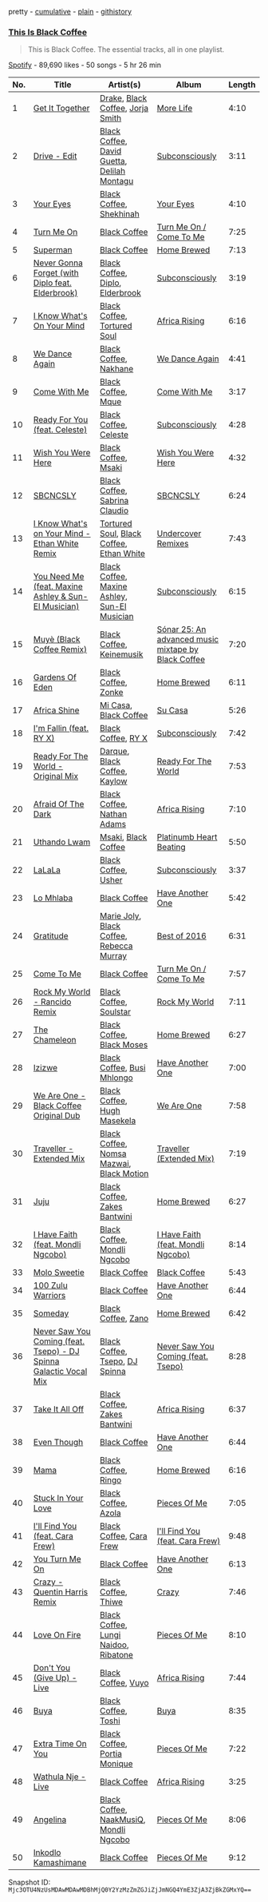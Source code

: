 pretty - [cumulative](/playlists/cumulative/37i9dQZF1DZ06evO3R5f8c.md) - [plain](/playlists/plain/37i9dQZF1DZ06evO3R5f8c) - [githistory](https://github.githistory.xyz/mackorone/spotify-playlist-archive/blob/main/playlists/plain/37i9dQZF1DZ06evO3R5f8c)

### [This Is Black Coffee](https://open.spotify.com/playlist/37i9dQZF1DZ06evO3R5f8c)

> This is Black Coffee\. The essential tracks, all in one playlist.

[Spotify](https://open.spotify.com/user/spotify) - 89,690 likes - 50 songs - 5 hr 26 min

| No. | Title | Artist(s) | Album | Length |
|---|---|---|---|---|
| 1 | [Get It Together](https://open.spotify.com/track/7y6c07pgjZvtHI9kuMVqk1) | [Drake](https://open.spotify.com/artist/3TVXtAsR1Inumwj472S9r4), [Black Coffee](https://open.spotify.com/artist/6wMr4zKPrrR0UVz08WtUWc), [Jorja Smith](https://open.spotify.com/artist/1CoZyIx7UvdxT5c8UkMzHd) | [More Life](https://open.spotify.com/album/1lXY618HWkwYKJWBRYR4MK) | 4:10 |
| 2 | [Drive \- Edit](https://open.spotify.com/track/3XsNRi2cypsksscysYbyaF) | [Black Coffee](https://open.spotify.com/artist/6wMr4zKPrrR0UVz08WtUWc), [David Guetta](https://open.spotify.com/artist/1Cs0zKBU1kc0i8ypK3B9ai), [Delilah Montagu](https://open.spotify.com/artist/3WtrH1zNpzoPSz6XpwCh6y) | [Subconsciously](https://open.spotify.com/album/5zIPpR6ufwhSM0RV1wcrhw) | 3:11 |
| 3 | [Your Eyes](https://open.spotify.com/track/3E9mI43Xj65JMRcKZMIxtV) | [Black Coffee](https://open.spotify.com/artist/6wMr4zKPrrR0UVz08WtUWc), [Shekhinah](https://open.spotify.com/artist/1F42GOcKAImOu4yj1b04NB) | [Your Eyes](https://open.spotify.com/album/5eBzVYiQ4l3SOJyDIfSYMP) | 4:10 |
| 4 | [Turn Me On](https://open.spotify.com/track/7aUlBqAHppttybHHYrefZk) | [Black Coffee](https://open.spotify.com/artist/6wMr4zKPrrR0UVz08WtUWc) | [Turn Me On / Come To Me](https://open.spotify.com/album/2wVWjbRa5CuecQyf9Iu6en) | 7:25 |
| 5 | [Superman](https://open.spotify.com/track/752l1xT5G1OHzg71ZBnTyZ) | [Black Coffee](https://open.spotify.com/artist/6wMr4zKPrrR0UVz08WtUWc) | [Home Brewed](https://open.spotify.com/album/4z9UkNYW3T0EZzcGNjBsSz) | 7:13 |
| 6 | [Never Gonna Forget \(with Diplo feat\. Elderbrook\)](https://open.spotify.com/track/0JqY1VDNn7p92rsvUGs6m1) | [Black Coffee](https://open.spotify.com/artist/6wMr4zKPrrR0UVz08WtUWc), [Diplo](https://open.spotify.com/artist/5fMUXHkw8R8eOP2RNVYEZX), [Elderbrook](https://open.spotify.com/artist/2vf4pRsEY6LpL5tKmqWb64) | [Subconsciously](https://open.spotify.com/album/5zIPpR6ufwhSM0RV1wcrhw) | 3:19 |
| 7 | [I Know What's On Your Mind](https://open.spotify.com/track/70IaMEsiO8r9KWP79AYz3q) | [Black Coffee](https://open.spotify.com/artist/6wMr4zKPrrR0UVz08WtUWc), [Tortured Soul](https://open.spotify.com/artist/3C1iOOVTmPNAe3a1exn0LL) | [Africa Rising](https://open.spotify.com/album/1GdL8XkbVTTVQPORBzmcMp) | 6:16 |
| 8 | [We Dance Again](https://open.spotify.com/track/6HvCOJvbEzVTmEFmv79pTf) | [Black Coffee](https://open.spotify.com/artist/6wMr4zKPrrR0UVz08WtUWc), [Nakhane](https://open.spotify.com/artist/2nrShcJFP8D5bQT8RgdBhH) | [We Dance Again](https://open.spotify.com/album/2ASR0MV1bBqDKVaS3jDxGD) | 4:41 |
| 9 | [Come With Me](https://open.spotify.com/track/1i9Ag3QndpJdr8nxWDCjrK) | [Black Coffee](https://open.spotify.com/artist/6wMr4zKPrrR0UVz08WtUWc), [Mque](https://open.spotify.com/artist/00LCD7uFxO2uUr4tmSoyKU) | [Come With Me](https://open.spotify.com/album/3oCLiovKu5rEDwRn5OMULV) | 3:17 |
| 10 | [Ready For You \(feat\. Celeste\)](https://open.spotify.com/track/69UTmQOhqIRoGcTWFUidSZ) | [Black Coffee](https://open.spotify.com/artist/6wMr4zKPrrR0UVz08WtUWc), [Celeste](https://open.spotify.com/artist/49HlOY4gkHqsYG9GCuhkcc) | [Subconsciously](https://open.spotify.com/album/5zIPpR6ufwhSM0RV1wcrhw) | 4:28 |
| 11 | [Wish You Were Here](https://open.spotify.com/track/5TsLsLTg3kTuv2RMRL3vaB) | [Black Coffee](https://open.spotify.com/artist/6wMr4zKPrrR0UVz08WtUWc), [Msaki](https://open.spotify.com/artist/5Oj5jQ98vsoHeIGqCS9Dfq) | [Wish You Were Here](https://open.spotify.com/album/7iRNDskXthAJT8k6k4qZzV) | 4:32 |
| 12 | [SBCNCSLY](https://open.spotify.com/track/0DWIaEumpHd41vATkCGUK2) | [Black Coffee](https://open.spotify.com/artist/6wMr4zKPrrR0UVz08WtUWc), [Sabrina Claudio](https://open.spotify.com/artist/30DhU7BDmF4PH0JVhu8ZRg) | [SBCNCSLY](https://open.spotify.com/album/1uaZVqFa2S1skSpLNZ0oHp) | 6:24 |
| 13 | [I Know What's on Your Mind \- Ethan White Remix](https://open.spotify.com/track/0dS3yI8yVfstJBRTUaVkSH) | [Tortured Soul](https://open.spotify.com/artist/365Fm0OgkStvN1wWzeyfDN), [Black Coffee](https://open.spotify.com/artist/6wMr4zKPrrR0UVz08WtUWc), [Ethan White](https://open.spotify.com/artist/2qD93ieKCaxZuUQJi2R739) | [Undercover Remixes](https://open.spotify.com/album/7yxBRaNkoAVxLGwnjFXc2C) | 7:43 |
| 14 | [You Need Me \(feat\. Maxine Ashley & Sun\-El Musician\)](https://open.spotify.com/track/2ieFaRzeA5yfRjanzaBS8Q) | [Black Coffee](https://open.spotify.com/artist/6wMr4zKPrrR0UVz08WtUWc), [Maxine Ashley](https://open.spotify.com/artist/5fYyfkrYbHDQreGr7cUul0), [Sun\-El Musician](https://open.spotify.com/artist/0W8WpLB5WoXLgiA193LXk6) | [Subconsciously](https://open.spotify.com/album/5zIPpR6ufwhSM0RV1wcrhw) | 6:15 |
| 15 | [Muyè \(Black Coffee Remix\)](https://open.spotify.com/track/4rSpUjqW7KTn4Whk9vEIv5) | [Black Coffee](https://open.spotify.com/artist/6wMr4zKPrrR0UVz08WtUWc), [Keinemusik](https://open.spotify.com/artist/26WKgv73kRHD0gEDKD1i8j) | [Sónar 25: An advanced music mixtape by Black Coffee](https://open.spotify.com/album/1xz36Gipe1dJJ1UNiFJviJ) | 7:20 |
| 16 | [Gardens Of Eden](https://open.spotify.com/track/2ULJ82U9boJhUMi2yzgpuD) | [Black Coffee](https://open.spotify.com/artist/6wMr4zKPrrR0UVz08WtUWc), [Zonke](https://open.spotify.com/artist/1eBaQkCXWlq1vhCLMVFdqn) | [Home Brewed](https://open.spotify.com/album/4z9UkNYW3T0EZzcGNjBsSz) | 6:11 |
| 17 | [Africa Shine](https://open.spotify.com/track/7uld2wN7GThO54ryAS0ezL) | [Mi Casa](https://open.spotify.com/artist/6c7bGIcrxaMdYSn6htbHj0), [Black Coffee](https://open.spotify.com/artist/6wMr4zKPrrR0UVz08WtUWc) | [Su Casa](https://open.spotify.com/album/4Dey5FtFdBPkU1uxJ45DL8) | 5:26 |
| 18 | [I'm Fallin \(feat\. RY X\)](https://open.spotify.com/track/6PlB9QbrAfUwKX0g0GHRMY) | [Black Coffee](https://open.spotify.com/artist/6wMr4zKPrrR0UVz08WtUWc), [RY X](https://open.spotify.com/artist/2KjAo6wVc9d2WcxdxSArpV) | [Subconsciously](https://open.spotify.com/album/5zIPpR6ufwhSM0RV1wcrhw) | 7:42 |
| 19 | [Ready For The World \- Original Mix](https://open.spotify.com/track/2C5nA4hmzjzWPp8QW82pdo) | [Darque](https://open.spotify.com/artist/5ktaq0WEJHPcb5xo7uq105), [Black Coffee](https://open.spotify.com/artist/6wMr4zKPrrR0UVz08WtUWc), [Kaylow](https://open.spotify.com/artist/6nQFuQO2dqH8JR9ZhN0IyH) | [Ready For The World](https://open.spotify.com/album/02PUNZUgLIbRwg2QVKEfAN) | 7:53 |
| 20 | [Afraid Of The Dark](https://open.spotify.com/track/6SJgKMpTkkS3A7OTOOpOo6) | [Black Coffee](https://open.spotify.com/artist/6wMr4zKPrrR0UVz08WtUWc), [Nathan Adams](https://open.spotify.com/artist/4Qc2hTBOx11WvgZMK2M4O9) | [Africa Rising](https://open.spotify.com/album/1GdL8XkbVTTVQPORBzmcMp) | 7:10 |
| 21 | [Uthando Lwam](https://open.spotify.com/track/7lp3w0kR7m6o3mrKLSXGkI) | [Msaki](https://open.spotify.com/artist/5Oj5jQ98vsoHeIGqCS9Dfq), [Black Coffee](https://open.spotify.com/artist/6wMr4zKPrrR0UVz08WtUWc) | [Platinumb Heart Beating](https://open.spotify.com/album/5I1PuwMzFN5Ooh8R5zUncS) | 5:50 |
| 22 | [LaLaLa](https://open.spotify.com/track/7qgzhAClZwyz2uEA43lMwg) | [Black Coffee](https://open.spotify.com/artist/6wMr4zKPrrR0UVz08WtUWc), [Usher](https://open.spotify.com/artist/23zg3TcAtWQy7J6upgbUnj) | [Subconsciously](https://open.spotify.com/album/5zIPpR6ufwhSM0RV1wcrhw) | 3:37 |
| 23 | [Lo Mhlaba](https://open.spotify.com/track/0arhdzXjxtfKhe1KxEOzBq) | [Black Coffee](https://open.spotify.com/artist/6wMr4zKPrrR0UVz08WtUWc) | [Have Another One](https://open.spotify.com/album/5sMK7vkPd3CZF0fTny80gj) | 5:42 |
| 24 | [Gratitude](https://open.spotify.com/track/6qpJYkBdxdkIOYI3oSeJok) | [Marie Joly](https://open.spotify.com/artist/6dYPZNt3MHNq6XMgmIUQjr), [Black Coffee](https://open.spotify.com/artist/6wMr4zKPrrR0UVz08WtUWc), [Rebecca Murray](https://open.spotify.com/artist/2jzgFkQaQsMQ0AdAfdpF0T) | [Best of 2016](https://open.spotify.com/album/3vuX1ArMyftfYG6l9GiuXN) | 6:31 |
| 25 | [Come To Me](https://open.spotify.com/track/1eIhSaVLP46opgA6baksuB) | [Black Coffee](https://open.spotify.com/artist/6wMr4zKPrrR0UVz08WtUWc) | [Turn Me On / Come To Me](https://open.spotify.com/album/2wVWjbRa5CuecQyf9Iu6en) | 7:57 |
| 26 | [Rock My World \- Rancido Remix](https://open.spotify.com/track/1ucTDyNsXRPjjYGMMahN9w) | [Black Coffee](https://open.spotify.com/artist/6wMr4zKPrrR0UVz08WtUWc), [Soulstar](https://open.spotify.com/artist/5PekFhkqiljmAn0XKX5HFs) | [Rock My World](https://open.spotify.com/album/0ze5I4ST6pYask4NBTKSg9) | 7:11 |
| 27 | [The Chameleon](https://open.spotify.com/track/3XmdU29brLZmGYT8ZFTZQX) | [Black Coffee](https://open.spotify.com/artist/6wMr4zKPrrR0UVz08WtUWc), [Black Moses](https://open.spotify.com/artist/2GajwtMQTCxHl4mTOZ3RnE) | [Home Brewed](https://open.spotify.com/album/4z9UkNYW3T0EZzcGNjBsSz) | 6:27 |
| 28 | [Izizwe](https://open.spotify.com/track/0TOScmuHq8iS1GblTVqQMq) | [Black Coffee](https://open.spotify.com/artist/6wMr4zKPrrR0UVz08WtUWc), [Busi Mhlongo](https://open.spotify.com/artist/4QlgeNz8Uf8xF0f0LNjCbf) | [Have Another One](https://open.spotify.com/album/5sMK7vkPd3CZF0fTny80gj) | 7:00 |
| 29 | [We Are One \- Black Coffee Original Dub](https://open.spotify.com/track/0yRbdmtSZIAt29prSfst2U) | [Black Coffee](https://open.spotify.com/artist/6wMr4zKPrrR0UVz08WtUWc), [Hugh Masekela](https://open.spotify.com/artist/1b3F5FI7TX4IWTNA4P1kWp) | [We Are One](https://open.spotify.com/album/2lUBjtdiF93gxS7tlEbqAz) | 7:58 |
| 30 | [Traveller \- Extended Mix](https://open.spotify.com/track/3QF8Xtfvgnyk0tRUnDxTFU) | [Black Coffee](https://open.spotify.com/artist/6wMr4zKPrrR0UVz08WtUWc), [Nomsa Mazwai](https://open.spotify.com/artist/4oX9xchwhV2UzF7Wsxoyg5), [Black Motion](https://open.spotify.com/artist/4x6n41nYGT6O61pSfgW4z7) | [Traveller \(Extended Mix\)](https://open.spotify.com/album/1CnnR1LNyGFzpcNkrbljoB) | 7:19 |
| 31 | [Juju](https://open.spotify.com/track/6nXK3ZzUeTXva5sOS7sqE1) | [Black Coffee](https://open.spotify.com/artist/6wMr4zKPrrR0UVz08WtUWc), [Zakes Bantwini](https://open.spotify.com/artist/5mZLaYqN0ZkjxfeUUmiuqL) | [Home Brewed](https://open.spotify.com/album/4z9UkNYW3T0EZzcGNjBsSz) | 6:27 |
| 32 | [I Have Faith \(feat\. Mondli Ngcobo\)](https://open.spotify.com/track/5J4iGuswrxrUVx8THhbDnI) | [Black Coffee](https://open.spotify.com/artist/6wMr4zKPrrR0UVz08WtUWc), [Mondli Ngcobo](https://open.spotify.com/artist/1aT2hj2h4MAk2O0fPCFLr2) | [I Have Faith \(feat\. Mondli Ngcobo\)](https://open.spotify.com/album/0fDot2YoFm5ugns4PetfyS) | 8:14 |
| 33 | [Molo Sweetie](https://open.spotify.com/track/0XTKHw0Bp8WtfxSVSzXA3o) | [Black Coffee](https://open.spotify.com/artist/6wMr4zKPrrR0UVz08WtUWc) | [Black Coffee](https://open.spotify.com/album/5FkN3oL9vnQOPB1M54Ej7E) | 5:43 |
| 34 | [100 Zulu Warriors](https://open.spotify.com/track/5xYU4QIQqxhGaWgpwKLkri) | [Black Coffee](https://open.spotify.com/artist/6wMr4zKPrrR0UVz08WtUWc) | [Have Another One](https://open.spotify.com/album/5sMK7vkPd3CZF0fTny80gj) | 6:44 |
| 35 | [Someday](https://open.spotify.com/track/7chKchP8IVPi34sqbss0AH) | [Black Coffee](https://open.spotify.com/artist/6wMr4zKPrrR0UVz08WtUWc), [Zano](https://open.spotify.com/artist/44wIq4IVr26PvWKBWJ42vq) | [Home Brewed](https://open.spotify.com/album/4z9UkNYW3T0EZzcGNjBsSz) | 6:42 |
| 36 | [Never Saw You Coming \(feat\. Tsepo\) \- DJ Spinna Galactic Vocal Mix](https://open.spotify.com/track/12NDXliaBBgklpBNkUlyVI) | [Black Coffee](https://open.spotify.com/artist/6wMr4zKPrrR0UVz08WtUWc), [Tsepo](https://open.spotify.com/artist/2ddrvJRLukdqsvi7HaLTPt), [DJ Spinna](https://open.spotify.com/artist/0CpTjiY3prMIFqfgNbOORc) | [Never Saw You Coming \(feat\. Tsepo\)](https://open.spotify.com/album/7o2ey4eoyW8t7H9dHux8He) | 8:28 |
| 37 | [Take It All Off](https://open.spotify.com/track/3GTjWvuD6D78ZPRoXOBAt1) | [Black Coffee](https://open.spotify.com/artist/6wMr4zKPrrR0UVz08WtUWc), [Zakes Bantwini](https://open.spotify.com/artist/5mZLaYqN0ZkjxfeUUmiuqL) | [Africa Rising](https://open.spotify.com/album/1GdL8XkbVTTVQPORBzmcMp) | 6:37 |
| 38 | [Even Though](https://open.spotify.com/track/26qQM5sqNWTedLxlWwMqXL) | [Black Coffee](https://open.spotify.com/artist/6wMr4zKPrrR0UVz08WtUWc) | [Have Another One](https://open.spotify.com/album/5sMK7vkPd3CZF0fTny80gj) | 6:44 |
| 39 | [Mama](https://open.spotify.com/track/5WRoeCefMDsxn9zrsqUqhK) | [Black Coffee](https://open.spotify.com/artist/6wMr4zKPrrR0UVz08WtUWc), [Ringo](https://open.spotify.com/artist/6xHg59yun1sZwFZ9L3jpXn) | [Home Brewed](https://open.spotify.com/album/4z9UkNYW3T0EZzcGNjBsSz) | 6:16 |
| 40 | [Stuck In Your Love](https://open.spotify.com/track/0XKk5tVNAR4gGxwhc8SAcV) | [Black Coffee](https://open.spotify.com/artist/6wMr4zKPrrR0UVz08WtUWc), [Azola](https://open.spotify.com/artist/7M9doTdfKCnqeW9whjgcuh) | [Pieces Of Me](https://open.spotify.com/album/21BmtOPzEvvsL3rNTgIMHx) | 7:05 |
| 41 | [I'll Find You \(feat\. Cara Frew\)](https://open.spotify.com/track/1gqlRiladdiWHmQU8GwtwE) | [Black Coffee](https://open.spotify.com/artist/6wMr4zKPrrR0UVz08WtUWc), [Cara Frew](https://open.spotify.com/artist/72YhLvw3aIVCUSjL6G8qSf) | [I'll Find You \(feat\. Cara Frew\)](https://open.spotify.com/album/31CJ5vMMpstJibWF6ESDUD) | 9:48 |
| 42 | [You Turn Me On](https://open.spotify.com/track/1aqL3jlruipLsSZV9OvgTv) | [Black Coffee](https://open.spotify.com/artist/6wMr4zKPrrR0UVz08WtUWc) | [Have Another One](https://open.spotify.com/album/5sMK7vkPd3CZF0fTny80gj) | 6:13 |
| 43 | [Crazy \- Quentin Harris Remix](https://open.spotify.com/track/3Rfki9RUi1LpONeXvH1o5v) | [Black Coffee](https://open.spotify.com/artist/6wMr4zKPrrR0UVz08WtUWc), [Thiwe](https://open.spotify.com/artist/0iUfURNTBS7ScaEajv9Uve) | [Crazy](https://open.spotify.com/album/08sFjhTbcwCDDCiU9KdnKH) | 7:46 |
| 44 | [Love On Fire](https://open.spotify.com/track/5EsXm7CUiVNAW1YNnhr60n) | [Black Coffee](https://open.spotify.com/artist/6wMr4zKPrrR0UVz08WtUWc), [Lungi Naidoo](https://open.spotify.com/artist/66qfrvIX87ukAaAgxE5inz), [Ribatone](https://open.spotify.com/artist/2DmNrE4gjmMEzL2jIvswrR) | [Pieces Of Me](https://open.spotify.com/album/21BmtOPzEvvsL3rNTgIMHx) | 8:10 |
| 45 | [Don't You \(Give Up\) \- Live](https://open.spotify.com/track/6O4CHPJQdyTfPv1AZC667n) | [Black Coffee](https://open.spotify.com/artist/6wMr4zKPrrR0UVz08WtUWc), [Vuyo](https://open.spotify.com/artist/6pWOGQubsgAiEZmzioIyDi) | [Africa Rising](https://open.spotify.com/album/1GdL8XkbVTTVQPORBzmcMp) | 7:44 |
| 46 | [Buya](https://open.spotify.com/track/7xZj6OXBXA274dQUMnbU06) | [Black Coffee](https://open.spotify.com/artist/6wMr4zKPrrR0UVz08WtUWc), [Toshi](https://open.spotify.com/artist/2bIg95CGHmriFZX7MsnFRK) | [Buya](https://open.spotify.com/album/6MmO8KpXWEyz4qh41tnzhU) | 8:35 |
| 47 | [Extra Time On You](https://open.spotify.com/track/2pesaSV3G2scS7BWywijgA) | [Black Coffee](https://open.spotify.com/artist/6wMr4zKPrrR0UVz08WtUWc), [Portia Monique](https://open.spotify.com/artist/4Gfgfu8VYfDlejKCKU9mpc) | [Pieces Of Me](https://open.spotify.com/album/21BmtOPzEvvsL3rNTgIMHx) | 7:22 |
| 48 | [Wathula Nje \- Live](https://open.spotify.com/track/4xWKIXZj0vlzUoDnnvD9jQ) | [Black Coffee](https://open.spotify.com/artist/6wMr4zKPrrR0UVz08WtUWc) | [Africa Rising](https://open.spotify.com/album/1GdL8XkbVTTVQPORBzmcMp) | 3:25 |
| 49 | [Angelina](https://open.spotify.com/track/3MNzsampqsFhB87Mr0DuLI) | [Black Coffee](https://open.spotify.com/artist/6wMr4zKPrrR0UVz08WtUWc), [NaakMusiQ](https://open.spotify.com/artist/6xs8YWLAW2FdCpmzEE0loe), [Mondli Ngcobo](https://open.spotify.com/artist/1aT2hj2h4MAk2O0fPCFLr2) | [Pieces Of Me](https://open.spotify.com/album/21BmtOPzEvvsL3rNTgIMHx) | 8:06 |
| 50 | [Inkodlo Kamashimane](https://open.spotify.com/track/5hI4ehQIIuPZWSjjXu61JW) | [Black Coffee](https://open.spotify.com/artist/6wMr4zKPrrR0UVz08WtUWc) | [Pieces Of Me](https://open.spotify.com/album/21BmtOPzEvvsL3rNTgIMHx) | 9:12 |

Snapshot ID: `Mjc3OTU4NzUsMDAwMDAwMDBhMjQ0Y2YzMzZmZGJiZjJmNGQ4YmE3ZjA3ZjBkZGMxYQ==`
